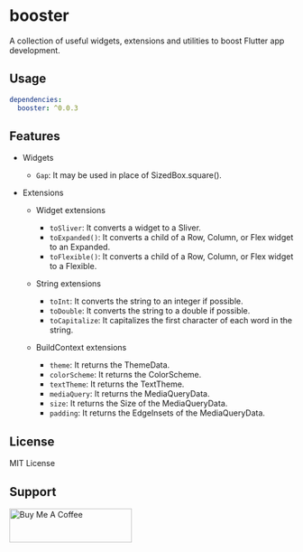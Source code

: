 # booster

A collection of useful widgets, extensions and utilities to boost Flutter app development.

## Usage

```yaml
dependencies:
  booster: ^0.0.3
```

## Features
- Widgets
  - `Gap`: It may be used in place of SizedBox.square().

- Extensions
  - Widget extensions
    - `toSliver`: It converts a widget to a Sliver.
    - `toExpanded()`: It converts a child of a Row, Column, or Flex widget to an Expanded.
    - `toFlexible()`: It converts a child of a Row, Column, or Flex widget to a Flexible.

  - String extensions
    - `toInt`: It converts the string to an integer if possible.
    - `toDouble`: It converts the string to a double if possible.
    - `toCapitalize`: It capitalizes the first character of each word in the string.

  - BuildContext extensions
    - `theme`: It returns the ThemeData.
    - `colorScheme`: It returns the ColorScheme.
    - `textTheme`: It returns the TextTheme.
    - `mediaQuery`: It returns the MediaQueryData.
    - `size`: It returns the Size of the MediaQueryData.
    - `padding`: It returns the EdgeInsets of the MediaQueryData.


## License

MIT License


## Support

<a href="https://www.buymeacoffee.com/hirokbanik" target="_blank"><img src="https://cdn.buymeacoffee.com/buttons/v2/default-yellow.png" alt="Buy Me A Coffee" style="height: 60px !important;width: 217px !important;" ></a>